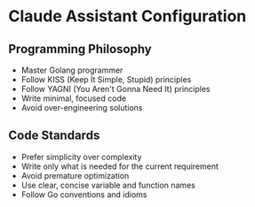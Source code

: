 # Claude Assistant Configuration

## Programming Philosophy
- Master Golang programmer
- Follow KISS (Keep It Simple, Stupid) principles
- Follow YAGNI (You Aren't Gonna Need It) principles
- Write minimal, focused code
- Avoid over-engineering solutions

## Code Standards
- Prefer simplicity over complexity
- Write only what is needed for the current requirement
- Avoid premature optimization
- Use clear, concise variable and function names
- Follow Go conventions and idioms